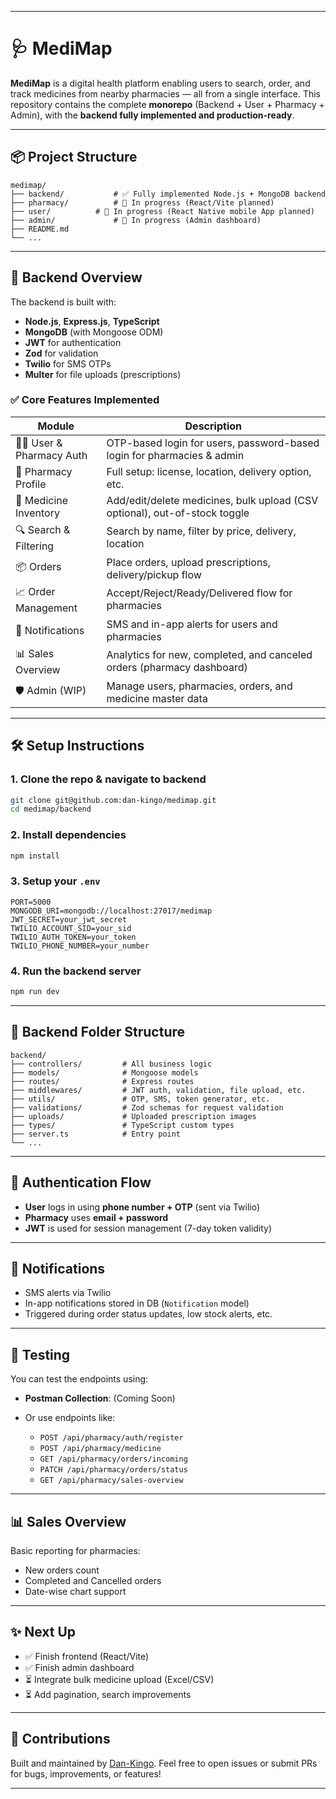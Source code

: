 
---

# 🩺 MediMap

**MediMap** is a digital health platform enabling users to search, order, and track medicines from nearby pharmacies — all from a single interface. This repository contains the complete **monorepo** (Backend + User + Pharmacy + Admin), with the **backend fully implemented and production-ready**.

---

## 📦 Project Structure

```
medimap/
├── backend/           # ✅ Fully implemented Node.js + MongoDB backend
├── pharmacy/          # 🔨 In progress (React/Vite planned)
├── user/          # 🔨 In progress (React Native mobile App planned)
├── admin/             # 🔨 In progress (Admin dashboard)
├── README.md
└── ...
```

---

## 🔧 Backend Overview

The backend is built with:

* **Node.js**, **Express.js**, **TypeScript**
* **MongoDB** (with Mongoose ODM)
* **JWT** for authentication
* **Zod** for validation
* **Twilio** for SMS OTPs
* **Multer** for file uploads (prescriptions)

### ✅ Core Features Implemented

| Module                     | Description                                                                |
| -------------------------- | -------------------------------------------------------------------------- |
| 🧑‍⚕️ User & Pharmacy Auth | OTP-based login for users, password-based login for pharmacies & admin     |
| 🏥 Pharmacy Profile        | Full setup: license, location, delivery option, etc.                       |
| 💊 Medicine Inventory      | Add/edit/delete medicines, bulk upload (CSV optional), out-of-stock toggle |
| 🔍 Search & Filtering      | Search by name, filter by price, delivery, location                        |
| 📦 Orders                  | Place orders, upload prescriptions, delivery/pickup flow                   |
| 📈 Order Management        | Accept/Reject/Ready/Delivered flow for pharmacies                          |
| 🔔 Notifications           | SMS and in-app alerts for users and pharmacies                             |
| 📊 Sales Overview          | Analytics for new, completed, and canceled orders (pharmacy dashboard)     |
| 🛡 Admin (WIP)             | Manage users, pharmacies, orders, and medicine master data                 |

---

## 🛠 Setup Instructions

### 1. Clone the repo & navigate to backend

```bash
git clone git@github.com:dan-kingo/medimap.git
cd medimap/backend
```

### 2. Install dependencies

```bash
npm install
```

### 3. Setup your `.env`

```env
PORT=5000
MONGODB_URI=mongodb://localhost:27017/medimap
JWT_SECRET=your_jwt_secret
TWILIO_ACCOUNT_SID=your_sid
TWILIO_AUTH_TOKEN=your_token
TWILIO_PHONE_NUMBER=your_number
```

### 4. Run the backend server

```bash
npm run dev
```

---

## 📁 Backend Folder Structure

```
backend/
├── controllers/         # All business logic
├── models/              # Mongoose models
├── routes/              # Express routes
├── middlewares/         # JWT auth, validation, file upload, etc.
├── utils/               # OTP, SMS, token generator, etc.
├── validations/         # Zod schemas for request validation
├── uploads/             # Uploaded prescription images
├── types/               # TypeScript custom types
├── server.ts            # Entry point
└── ...
```

---

## 🔐 Authentication Flow

* **User** logs in using **phone number + OTP** (sent via Twilio)
* **Pharmacy** uses **email + password**
* **JWT** is used for session management (7-day token validity)

---

## 🔔 Notifications

* SMS alerts via Twilio
* In-app notifications stored in DB (`Notification` model)
* Triggered during order status updates, low stock alerts, etc.

---

## 🧪 Testing

You can test the endpoints using:

* **Postman Collection**: (Coming Soon)
* Or use endpoints like:

  * `POST /api/pharmacy/auth/register`
  * `POST /api/pharmacy/medicine`
  * `GET /api/pharmacy/orders/incoming`
  * `PATCH /api/pharmacy/orders/status`
  * `GET /api/pharmacy/sales-overview`

---

## 📊 Sales Overview

Basic reporting for pharmacies:

* New orders count
* Completed and Cancelled orders
* Date-wise chart support

---

## ✨ Next Up

* ✅ Finish frontend (React/Vite)
* ✅ Finish admin dashboard
* ⏳ Integrate bulk medicine upload (Excel/CSV)
* ⏳ Add pagination, search improvements

---

## 🤝 Contributions

Built and maintained by [Dan-Kingo](https://github.com/dan-kingo).
Feel free to open issues or submit PRs for bugs, improvements, or features!

---
